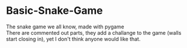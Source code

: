 # Basic-Snake-Game
The snake game we all know, made with pygame\
There are commented out parts, they add a challange to the game (walls start closing in), yet I don't think anyone would like that.
